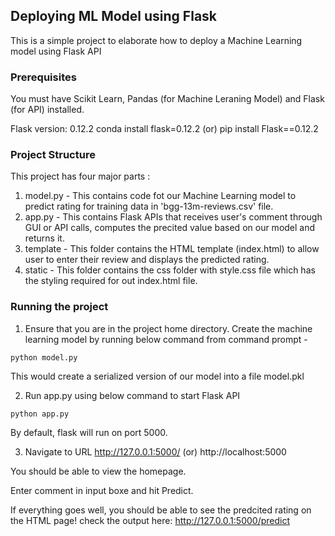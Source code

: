 ## Deploying ML Model using Flask
This is a simple project to elaborate how to deploy a Machine Learning model using Flask API

### Prerequisites
You must have Scikit Learn, Pandas (for Machine Leraning Model) and Flask (for API) installed.

Flask version: 0.12.2
conda install flask=0.12.2  (or) pip install Flask==0.12.2

### Project Structure
This project has four major parts :
1. model.py - This contains code fot our Machine Learning model to predict rating for training data in 'bgg-13m-reviews.csv' file.
2. app.py - This contains Flask APIs that receives user's comment through GUI or API calls, computes the precited value based on our model and returns it.
3. template - This folder contains the HTML template (index.html) to allow user to enter their review and displays the predicted rating.
4. static - This folder contains the css folder with style.css file which has the styling required for out index.html file.

### Running the project
1. Ensure that you are in the project home directory. Create the machine learning model by running below command from command prompt -
```
python model.py
```
This would create a serialized version of our model into a file model.pkl

2. Run app.py using below command to start Flask API
```
python app.py
```
By default, flask will run on port 5000.

3. Navigate to URL http://127.0.0.1:5000/ (or) http://localhost:5000

You should be able to view the homepage.

Enter comment in input boxe and hit Predict.

If everything goes well, you should  be able to see the predcited rating on the HTML page!
check the output here: http://127.0.0.1:5000/predict


